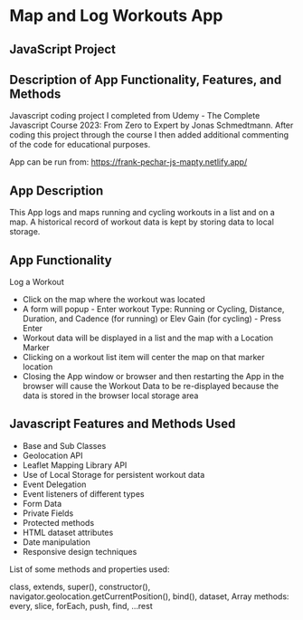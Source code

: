 # Map and Log Workouts App 
## JavaScript Project
## Description of App Functionality, Features, and Methods

Javascript coding project I completed from Udemy - The Complete Javascript Course 2023: From Zero to Expert by Jonas Schmedtmann. After coding this project through the course I then added additional commenting of the code for educational purposes.

App can be run from: https://frank-pechar-js-mapty.netlify.app/

## App Description

This App logs and maps running and cycling workouts in a list and on a map. A historical record of workout data is kept by storing data to local storage.

## App Functionality 

Log a Workout

- Click on the map where the workout was located
- A form will popup - Enter workout Type: Running or Cycling, Distance, Duration, and Cadence (for running) or Elev Gain (for cycling) - Press Enter
- Workout data will be displayed in a list and the map with a Location Marker
- Clicking on a workout list item will center the map on that marker location
- Closing the App window or browser and then restarting the App in the browser will cause the Workout Data to be re-displayed because the data is stored in the browser local storage area

## Javascript Features and Methods Used

- Base and Sub Classes
- Geolocation API 
- Leaflet Mapping Library API
- Use of Local Storage for persistent workout data
- Event Delegation
- Event listeners of different types
- Form Data
- Private Fields
- Protected methods
- HTML dataset attributes
- Date manipulation
- Responsive design techniques

List of some methods and properties used: 

class, extends, super(), constructor(), navigator.geolocation.getCurrentPosition(), bind(), dataset, Array methods: every, slice, forEach, push, find, ...rest
